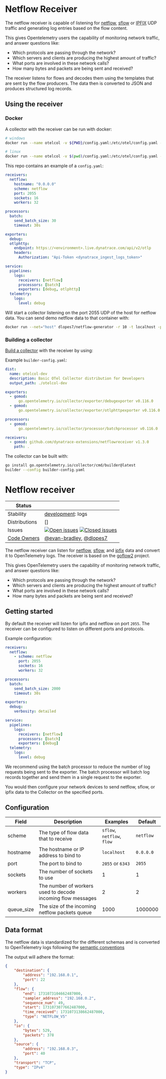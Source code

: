 # Netflow Receiver

The netflow receiver is capable of listening for [netflow](https://en.wikipedia.org/wiki/NetFlow), [sflow](https://en.wikipedia.org/wiki/SFlow) or [IPFIX](https://en.wikipedia.org/wiki/IP_Flow_Information_Export) UDP traffic and generating log entries based on the flow content.

This gives Opentelemetry users the capability of monitoring network traffic, and answer questions like:

* Which protocols are passing through the network?
* Which servers and clients are producing the highest amount of traffic?
* What ports are involved in these network calls?
* How many bytes and packets are being sent and received?

The receiver listens for flows and decodes them using the templates that are sent by the flow producers. The data then is converted to JSON and produces structured log records.

## Using the receiver

### Docker

A collector with the receiver can be run with docker:

```bash
# windows
docker run --name otelcol -v ${PWD}/config.yaml:/etc/otel/config.yaml -p 2055:2055/udp dlopes7/otelcol-netflow-receiver

# linux
docker run --name otelcol -v $(pwd)/config.yaml:/etc/otel/config.yaml -p 2055:2055/udp dlopes7/otelcol-netflow-receiver
```

This repo contains an example of a `config.yaml`:

```yaml
receivers:
  netflow:
    hostname: "0.0.0.0"
    scheme: netflow
    port: 2055
    sockets: 16
    workers: 32

processors:
  batch:
    send_batch_size: 30 
    timeout: 30s

exporters:
  debug:
  otlphttp:
    endpoint: https://<environment>.live.dynatrace.com/api/v2/otlp
    headers: 
      Authorization: "Api-Token <dynatrace_ingest_logs_token>"

service:
  pipelines:
    logs:
      receivers: [netflow]
      processors: [batch]
      exporters: [debug, otlphttp]
  telemetry:
    logs:
      level: debug
```

Will start a collector listening on the port 2055 UDP of the host for netflow data.
You can send demo netflow data to that container with:

```bash
docker run --net="host" dlopes7/netflow-generator -r 10 -t localhost -p 2055
```

### Building a collector


[Build a collector](https://opentelemetry.io/docs/collector/custom-collector/) with the receiver by using:

Example `builder-config.yaml`:

```yaml
dist:
  name: otelcol-dev
  description: Basic OTel Collector distribution for Developers
  output_path: ./otelcol-dev

exporters:
  - gomod:
      go.opentelemetry.io/collector/exporter/debugexporter v0.116.0
  - gomod:
      go.opentelemetry.io/collector/exporter/otlphttpexporter v0.116.0

processors:
  - gomod:
      go.opentelemetry.io/collector/processor/batchprocessor v0.116.0

receivers:
  - gomod: github.com/dynatrace-extensions/netflowreceiver v1.3.0
    path: .
```

The collector can be built with:

```bash
go install go.opentelemetry.io/collector/cmd/builder@latest
builder --config builder-config.yaml 
```


# Netflow receiver
<!-- status autogenerated section -->
| Status        |           |
| ------------- |-----------|
| Stability     | [development]: logs   |
| Distributions | [] |
| Issues        | [![Open issues](https://img.shields.io/github/issues-search/open-telemetry/opentelemetry-collector-contrib?query=is%3Aissue%20is%3Aopen%20label%3Areceiver%2Fnetflow%20&label=open&color=orange&logo=opentelemetry)](https://github.com/open-telemetry/opentelemetry-collector-contrib/issues?q=is%3Aopen+is%3Aissue+label%3Areceiver%2Fnetflow) [![Closed issues](https://img.shields.io/github/issues-search/open-telemetry/opentelemetry-collector-contrib?query=is%3Aissue%20is%3Aclosed%20label%3Areceiver%2Fnetflow%20&label=closed&color=blue&logo=opentelemetry)](https://github.com/open-telemetry/opentelemetry-collector-contrib/issues?q=is%3Aclosed+is%3Aissue+label%3Areceiver%2Fnetflow) |
| [Code Owners](https://github.com/open-telemetry/opentelemetry-collector-contrib/blob/main/CONTRIBUTING.md#becoming-a-code-owner)    | [@evan-bradley](https://www.github.com/evan-bradley), [@dlopes7](https://www.github.com/dlopes7) |

[development]: https://github.com/open-telemetry/opentelemetry-collector/blob/main/docs/component-stability.md#development
<!-- end autogenerated section -->

The netflow receiver can listen for [netflow](https://en.wikipedia.org/wiki/NetFlow), [sflow](https://en.wikipedia.org/wiki/SFlow), and [ipfix](https://en.wikipedia.org/wiki/IP_Flow_Information_Export) data and convert it to OpenTelemetry logs. The receiver is based on the [goflow2](https://github.com/netsampler/goflow2) project.

This gives OpenTelemetry users the capability of monitoring network traffic, and answer questions like:

* Which protocols are passing through the network?
* Which servers and clients are producing the highest amount of traffic?
* What ports are involved in these network calls?
* How many bytes and packets are being sent and received?

## Getting started

By default the receiver will listen for ipfix and netflow on port `2055`. The receiver can be configured to listen on different ports and protocols.

Example configuration:

```yaml
receivers:
  netflow:
    - scheme: netflow
      port: 2055
      sockets: 16
      workers: 32

processors:
  batch:
    send_batch_size: 2000
    timeout: 30s

exporters:
  debug:
    verbosity: detailed

service:
  pipelines:
    logs:
      receivers: [netflow]
      processors: [batch]
      exporters: [debug]
  telemetry:
    logs:
      level: debug
```

We recommend using the batch processor to reduce the number of log requests being sent to the exporter. The batch processor will batch log records together and send them in a single request to the exporter.

You would then configure your network devices to send netflow, sflow, or ipfix data to the Collector on the specified ports.

## Configuration

| Field | Description | Examples | Default |
|-------|-------------|--------| ------- |
| scheme | The type of flow data that to receive | `sflow`, `netflow`, `flow` | `netflow` |
| hostname | The hostname or IP address to bind to | `localhost` | `0.0.0.0` |
| port | The port to bind to | `2055` or `6343` | `2055` |
| sockets | The number of sockets to use | 1 | 1 |
| workers | The number of workers used to decode incoming flow messages | 2 | 2 |
| queue_size | The size of the incoming netflow packets queue | 1000 | 1000000 |

## Data format

The netflow data is standardized for the different schemas and is converted to OpenTelemetry logs following the [semantic conventions](https://opentelemetry.io/docs/specs/semconv/general/attributes/#server-client-and-shared-network-attributes)

The output will adhere the format:

```json
{
    "destination": {
        "address": "192.168.0.1",
        "port": 22
    },
    "flow": {
        "end": 1731073104662487000,
        "sampler_address": "192.168.0.2",
        "sequence_num": 49,
        "start": 1731073077662487000,
        "time_received": 1731073138662487000,
        "type": "NETFLOW_V5"
    },
    "io": {
        "bytes": 529,
        "packets": 378
    },
    "source": {
        "address": "192.168.0.3",
        "port": 40
    },
    "transport": "TCP",
    "type": "IPv4"
}
```
